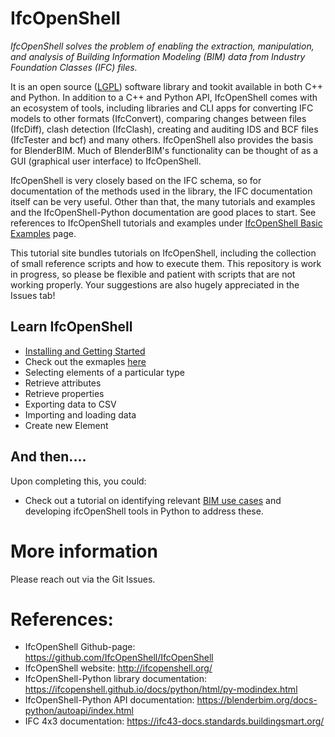 # IfcOpenShell

*IfcOpenShell solves the problem of enabling the extraction, manipulation, and analysis of Building Information Modeling (BIM) data from Industry Foundation Classes (IFC) files.*

It is an open source ([LGPL](https://github.com/IfcOpenShell/IfcOpenShell/tree/master/COPYING.LESSER "LGPL-3.0-or-later")) software library and tookit available in both C++ and Python. In addition to a C++ and Python API, IfcOpenShell comes with an ecosystem of tools, including libraries and CLI apps for converting IFC models to other formats (IfcConvert), comparing changes between files (IfcDiff), clash detection (IfcClash), creating and auditing IDS and BCF files (IfcTester and bcf) and many others. 
IfcOpenShell also provides the basis for BlenderBIM. Much of BlenderBIM's functionality can be thought of as a GUI (graphical user interface) to IfcOpenShell.

IfcOpenShell is very closely based on the IFC schema, so for documentation of the methods used in the library, the IFC documentation itself can be very useful. Other than that, the many tutorials and examples and the IfcOpenShell-Python documentation are good places to start. See references to IfcOpenShell tutorials and examples under [IfcOpenShell Basic Examples](/41934/Examples/IfcOpenShell/Basic) page.

This tutorial site bundles tutorials on IfcOpenShell, including the collection of small reference scripts and how to execute them. This repository is work in progress, so please be flexible and patient with scripts that are not working properly. Your suggestions are also hugely appreciated in the Issues tab!

## Learn IfcOpenShell

- [Installing and Getting Started](installation/setup_standalone_cmdline/)
- Check out the exmaples [here](/41934/Examples)
- Selecting elements of a particular type
- Retrieve attributes
- Retrieve properties
- Exporting data to CSV
- Importing and loading data
- Create new Element

## And then....

Upon completing this, you could:
- Check out a tutorial on identifying relevant [BIM use cases](https://github.com/DTU-Byg/BIM-USE) and developing ifcOpenShell tools in Python to address these.

# More information
Please reach out via the Git Issues.

# References:
- IfcOpenShell Github-page: https://github.com/IfcOpenShell/IfcOpenShell
- IfcOpenShell website: http://ifcopenshell.org/
- IfcOpenShell-Python library documentation: https://ifcopenshell.github.io/docs/python/html/py-modindex.html
- IfcOpenShell-Python API documentation: https://blenderbim.org/docs-python/autoapi/index.html
- IFC 4x3 documentation: https://ifc43-docs.standards.buildingsmart.org/
